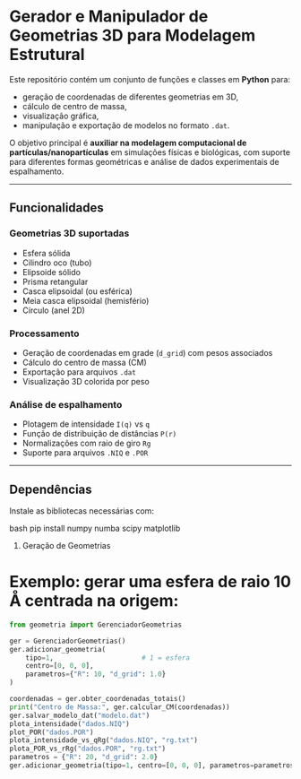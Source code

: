 #  Gerador e Manipulador de Geometrias 3D para Modelagem Estrutural

Este repositório contém um conjunto de funções e classes em **Python** para:  
- geração de coordenadas de diferentes geometrias em 3D,  
- cálculo de centro de massa,  
- visualização gráfica,  
- manipulação e exportação de modelos no formato `.dat`.  

O objetivo principal é **auxiliar na modelagem computacional de partículas/nanopartículas** em simulações físicas e biológicas, com suporte para diferentes formas geométricas e análise de dados experimentais de espalhamento.

---

##  Funcionalidades

### Geometrias 3D suportadas
- Esfera sólida  
- Cilindro oco (tubo)  
- Elipsoide sólido  
- Prisma retangular  
- Casca elipsoidal (ou esférica)  
- Meia casca elipsoidal (hemisfério)  
- Círculo (anel 2D)  

### Processamento
- Geração de coordenadas em grade (`d_grid`) com pesos associados  
- Cálculo do centro de massa (CM)  
- Exportação para arquivos `.dat`  
- Visualização 3D colorida por peso  

### Análise de espalhamento
- Plotagem de intensidade `I(q)` vs `q`  
- Função de distribuição de distâncias `P(r)`  
- Normalizações com raio de giro `Rg`  
- Suporte para arquivos `.NIQ` e `.POR`  

---

##  Dependências

Instale as bibliotecas necessárias com:  

bash
pip install numpy numba scipy matplotlib


1. Geração de Geometrias

# Exemplo: gerar uma esfera de raio 10 Å centrada na origem:

```python
from geometria import GerenciadorGeometrias

ger = GerenciadorGeometrias()
ger.adicionar_geometria(
    tipo=1,                      # 1 = esfera
    centro=[0, 0, 0],
    parametros={"R": 10, "d_grid": 1.0}
)

coordenadas = ger.obter_coordenadas_totais()
print("Centro de Massa:", ger.calcular_CM(coordenadas))
ger.salvar_modelo_dat("modelo.dat")
plota_intensidade("dados.NIQ")
plot_POR("dados.POR")
plota_intensidade_vs_qRg("dados.NIQ", "rg.txt")
plota_POR_vs_rRg("dados.POR", "rg.txt")
parametros = {"R": 20, "d_grid": 2.0}
ger.adicionar_geometria(tipo=1, centro=[0, 0, 0], parametros=parametros)

